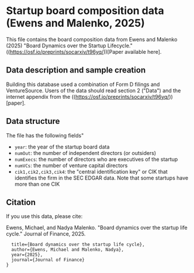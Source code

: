 # Startup board composition data (Ewens and Malenko, 2025)

This file contains the board composition data from Ewens and Malenko (2025) "Board Dynamics over the Startup Lifecycle." ((https://osf.io/preprints/socarxiv/t96yq/))[Paper available here].

## Data description and sample creation

Building this database used a combination of Form D filings and VentureSource.  Users of the data should read section 2 ("Data") and the internet appendix from the ((https://osf.io/preprints/socarxiv/t96yq/))[paper].

## Data structure

The file has the following fields"

- `year`: the year of the startup board data
- `numOut`: the number of independent directors (or outsiders)
-  `numExecs`: the number of directors who are executives of the startup
-  `numVCs`: the number of venture capital directors
-  `cik1,cik2,cik3,cik4`: the "central identification key" or CIK that identifies the firm in the SEC EDGAR data.  Note that some startups have more than one CIK

## Citation

If you use this data, please cite: 

Ewens, Michael, and Nadya Malenko. "Board dynamics over the startup life cycle."  Journal of Finance, 2025.
```@article{ewens_malenko2025,
  title={Board dynamics over the startup life cycle},
  author={Ewens, Michael and Malenko, Nadya},
  year={2025},
  journal={Journal of Finance}
}
```
